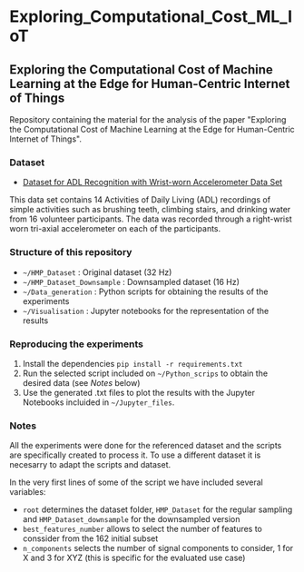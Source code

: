 # Exploring_Computational_Cost_ML_IoT

## Exploring the Computational Cost of Machine Learning at the Edge for Human-Centric Internet of Things

Repository containing the material for the analysis of the paper "Exploring the Computational Cost of Machine Learning at the Edge for Human-Centric Internet of Things".

### Dataset
* [Dataset for ADL Recognition with Wrist-worn Accelerometer Data Set ](https://archive.ics.uci.edu/ml/datasets/Dataset+for+ADL+Recognition+with+Wrist-worn+Accelerometer)

This data set contains 14 Activities of Daily Living (ADL) recordings of simple activities such as brushing teeth, climbing stairs, and drinking water from 16 volunteer participants. The data was recorded through a right-wrist worn tri-axial accelerometer on each of the participants.

### Structure of this repository

* `~/HMP_Dataset`    : Original dataset (32 Hz)
* `~/HMP_Dataset_Downsample`  : Downsampled dataset (16 Hz)
* `~/Data_generation`	: Python scripts for obtaining the results of the experiments
* `~/Visualisation`  : Jupyter notebooks for the representation of the results


### Reproducing the experiments

1. Install the dependencies `pip install -r requirements.txt`
2. Run the selected script included on `~/Python_scrips` to obtain the desired data (see *Notes* below)
3. Use the generated .txt files to plot the results with the Jupyter Notebooks incluided in `~/Jupyter_files`.



### Notes

All the experiments were done for the referenced dataset and the scripts are specifically created to process it. To use a different dataset it is necesarry to adapt the scripts and dataset. 

In the very first lines of some of the script we have included several variables:

* `root` determines the dataset folder, `HMP_Dataset` for the regular sampling and `HMP_Dataset_downsample` for the downsampled version
* `best_features_number` allows to select the number of features to conssider from the 162 initial subset
* `n_components` selects the number of signal components to consider, 1 for X and 3 for XYZ (this is specific for the evaluated use case)
